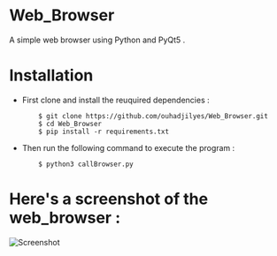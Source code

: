 # Web_Browser
A simple web browser using Python and PyQt5 .

# Installation 

 - First clone and install the reuquired dependencies :
 
           $ git clone https://github.com/ouhadjilyes/Web_Browser.git
           $ cd Web_Browser
           $ pip install -r requirements.txt
           
 - Then run the following command to execute the program :
 
           $ python3 callBrowser.py
           
 # Here's a screenshot of the web_browser :
 
 ![Screenshot](https://user-images.githubusercontent.com/87667883/147708125-9c961209-5418-4544-87d6-bbdc1c5b95cf.PNG)
